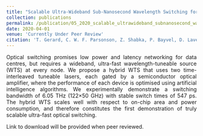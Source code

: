 ```yaml
---
title: "Scalable Ultra-Wideband Sub-Nanosecond Wavelength Switching for Data Centre Networks"
collection: publications
permalink: /publication/05_2020_scalable_ultrawideband_subnanosecond_wavelength_switching_for_data_centre_networks_1
date: 2020-04-01
venue: 'Currently Under Peer Review'
citation: 'T. Gerard, C. W. F. Parsonson, Z. Shabka, P. Bayvel, D. Lavery and G. Zervas, &quot;Scalable Ultra-Wideband Sub-Nanosecond Wavelength Switching for Data Centre Networks,&quot; <i>Currently Under Peer Review</i>, May 2020'
---
```

<div style="text-align: justify"> 
Optical  switching promises  low  power  and  latency networking for data centres, but requires a wideband,  ultra-fast wavelength-tuneable source (WTS) at every node.  We propose a hybrid WTS that  uses  two  time-interleaved  tuneable  lasers, each  gated  by  a  semiconductor  optical  amplifier, where the performance of each device is optimised using artificial intelligence algorithms.  We experimentally demonstrate a switching bandwidth of 6.05 THz (122×50 GHz) with stable switch times of 547 ps.  The hybrid WTS scales well with respect to on-chip area and power consumption, and therefore  constitutes  the  first  demonstration  of  truly scalable ultra-fast optical switching.
</div>

Link to download will be provided when peer reviewed.

